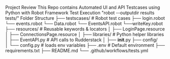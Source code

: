 Project Review 
    This Repo contains Automated UI and API Testcases using Python with Robot Framework
    Test Execution "robot --outputdir results tests/"
Folder Structure
├── testscases/                   # Robot test cases
     ├── login.robot
     └── events.robot
     └── Data.robot
     └── EventsAPI.robot
     └──writeKey.robot
├── resources/               # Reusable keywords & locators
│   ├── LoginPage.resource
│   ├── ConnectionsPage.resource
│ 
├── libraries/               # Python helper libraries
│   ├── EventAPI.py        # API calls to Rudderstack
│   ├── __init__.py
├── config/                  
│   └── config.py            # loads env variables
├── .env                     # Default environment
├── requirements.txt
├── README.md
└── .github/workflows/tests.yml
